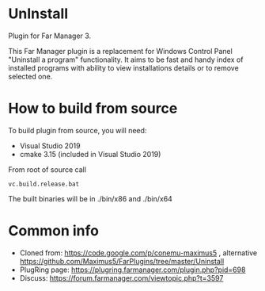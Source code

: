 UnInstall
==========

Plugin for Far Manager 3.

This Far Manager plugin is a replacement for Windows Control Panel "Uninstall a program" functionality.
It aims to be fast and handy index of installed programs with ability to view installations details or to remove selected one.

How to build from source
==========
To build plugin from source, you will need:

  * Visual Studio 2019
  * cmake 3.15 (included in Visual Studio 2019)
  
From root of source call
    
    vc.build.release.bat

The built binaries will be in ./bin/x86 and ./bin/x64

# Common info
* Cloned from: https://code.google.com/p/conemu-maximus5 , alternative  https://github.com/Maximus5/FarPlugins/tree/master/Uninstall 
* PlugRing page: https://plugring.farmanager.com/plugin.php?pid=698
* Discuss: https://forum.farmanager.com/viewtopic.php?t=3597
